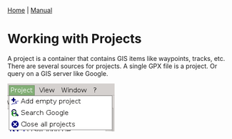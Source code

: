[Home](Home) | [Manual](DocMain)

# Working with Projects

A project is a container that contains GIS items like waypoints, tracks, etc. There are several sources for projects. A single GPX file is a project. Or query on a GIS server like Google. 

![Alt text](images/DocWorkingWithProjects/maproom1.png)
